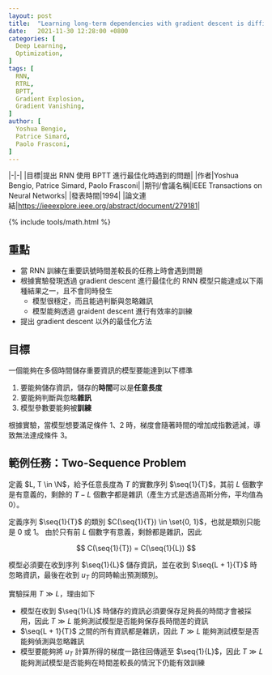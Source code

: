 ```yaml
---
layout: post
title:  "Learning long-term dependencies with gradient descent is difficult"
date:   2021-11-30 12:28:00 +0800
categories: [
  Deep Learning,
  Optimization,
]
tags: [
  RNN,
  RTRL,
  BPTT,
  Gradient Explosion,
  Gradient Vanishing,
]
author: [
  Yoshua Bengio,
  Patrice Simard,
  Paolo Frasconi,
]
---
```


|-|-|
|目標|提出 RNN 使用 BPTT 進行最佳化時遇到的問題|
|作者|Yoshua Bengio, Patrice Simard, Paolo Frasconi|
|期刊/會議名稱|IEEE Transactions on Neural Networks|
|發表時間|1994|
|論文連結|<https://ieeexplore.ieee.org/abstract/document/279181>|

<!--
  Define LaTeX command which will be used through out the writing.

  First we need to include `tools/math` which setup auto rendering.
  Each command must be wrapped with $ signs.
  We use "display: none;" to avoid redudant whitespaces.
 -->

{% include tools/math.html %}

<p style="display: none;">

  <!-- Sequence. -->
  $\providecommand{\seq}{}$
  $\renewcommand{\seq}[2]{u_{#1}, \dots, u_{#2}}$

</p>

<!-- End LaTeX command define section. -->

## 重點

- 當 RNN 訓練在重要訊號時間差較長的任務上時會遇到問題
- 根據實驗發現透過 gradient descent 進行最佳化的 RNN 模型只能達成以下兩種結果之一，且不會同時發生
  - 模型很穩定，而且能過判斷與忽略雜訊
  - 模型能夠透過 graident descent 進行有效率的訓練
- 提出 gradient descent 以外的最佳化方法

## 目標

一個能夠在多個時間儲存重要資訊的模型要能達到以下標準

1. 要能夠儲存資訊，儲存的**時間**可以是**任意長度**
2. 要能夠判斷與忽略**雜訊**
3. 模型參數要能夠被**訓練**

根據實驗，當模型想要滿足條件 1、2 時，梯度會隨著時間的增加成指數遞減，導致無法達成條件 3。

## 範例任務：Two-Sequence Problem

定義 $L, T \in \N$，給予任意長度為 $T$ 的實數序列 $\seq{1}{T}$，其前 $L$ 個數字是有意義的，剩餘的 $T - L$ 個數字都是雜訊（產生方式是透過高斯分佈，平均值為 $0$）。

定義序列 $\seq{1}{T}$ 的類別 $C(\seq{1}{T}) \in \set{0, 1}$，也就是類別只能是 $0$ 或 $1$。
由於只有前 $L$ 個數字有意義，剩餘都是雜訊，因此

$$
C(\seq{1}{T}) = C(\seq{1}{L})
$$

模型必須要在收到序列 $\seq{1}{L}$ 儲存資訊，並在收到 $\seq{L + 1}{T}$ 時忽略資訊，最後在收到 $u_T$ 的同時輸出預測類別。

實驗採用 $T \gg L$，理由如下

- 模型在收到 $\seq{1}{L}$ 時儲存的資訊必須要保存足夠長的時間才會被採用，因此 $T \gg L$ 能夠測試模型是否能夠保存長時間差的資訊
- $\seq{L + 1}{T}$ 之間的所有資訊都是雜訊，因此 $T \gg L$ 能夠測試模型是否能夠偵測與忽略雜訊
- 模型要能夠將 $u_T$ 計算所得的梯度一路往回傳遞至 $\seq{1}{L}$，因此 $T \gg L$ 能夠測試模型是否能夠在時間差較長的情況下仍能有效訓練
